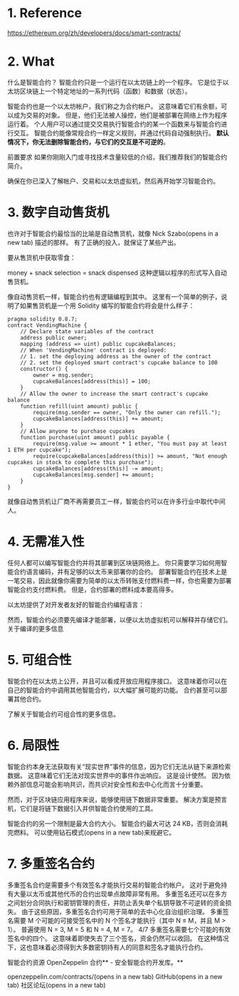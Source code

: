 # 1. Reference
https://ethereum.org/zh/developers/docs/smart-contracts/


# 2. What
什么是智能合约？
智能合约只是一个运行在以太坊链上的一个程序。 它是位于以太坊区块链上一个特定地址的一系列代码（函数）和数据（状态）。

智能合约也是一个以太坊帐户，我们称之为合约帐户。 这意味着它们有余额，可以成为交易的对象。 但是，他们无法被人操控，他们是被部署在网络上作为程序运行着。 个人用户可以通过提交交易执行智能合约的某一个函数来与智能合约进行交互。 智能合约能像常规合约一样定义规则，并通过代码自动强制执行。 **默认情况下，你无法删除智能合约，与它们的交互是不可逆的**。

前置要求
如果你刚刚入门或寻找技术含量较低的介绍，我们推荐我们的智能合约简介。

确保在你已深入了解帐户、交易和以太坊虚拟机，然后再开始学习智能合约。


# 3. 数字自动售货机
也许对于智能合约最恰当的比喻是自动售货机，就像 Nick Szabo(opens in a new tab) 描述的那样。 有了正确的投入，就保证了某些产出。

要从售货机中获取零食：

money + snack selection = snack dispensed
这种逻辑以程序的形式写入自动售货机。

像自动售货机一样，智能合约也有逻辑编程到其中。 这里有一个简单的例子，说明了如果售货机是一个用 Solidity 编写的智能合约将会是什么样子：


```
pragma solidity 0.8.7;
contract VendingMachine {
    // Declare state variables of the contract
    address public owner;
    mapping (address => uint) public cupcakeBalances;
    // When 'VendingMachine' contract is deployed:
    // 1. set the deploying address as the owner of the contract
    // 2. set the deployed smart contract's cupcake balance to 100
    constructor() {
        owner = msg.sender;
        cupcakeBalances[address(this)] = 100;
    }
    // Allow the owner to increase the smart contract's cupcake balance
    function refill(uint amount) public {
        require(msg.sender == owner, "Only the owner can refill.");
        cupcakeBalances[address(this)] += amount;
    }
    // Allow anyone to purchase cupcakes
    function purchase(uint amount) public payable {
        require(msg.value >= amount * 1 ether, "You must pay at least 1 ETH per cupcake");
        require(cupcakeBalances[address(this)] >= amount, "Not enough cupcakes in stock to complete this purchase");
        cupcakeBalances[address(this)] -= amount;
        cupcakeBalances[msg.sender] += amount;
    }
}

```

就像自动售货机让厂商不再需要员工一样，智能合约可以在许多行业中取代中间人。


# 4. 无需准入性
任何人都可以编写智能合约并将其部署到区块链网络上。 你只需要学习如何用智能合约语言编码，并有足够的以太币来部署你的合约。 部署智能合约在技术上是一笔交易，因此就像你需要为简单的以太币转账支付燃料费一样，你也需要为部署智能合约支付燃料费。 但是，合约部署的燃料成本要高得多。

以太坊提供了对开发者友好的智能合约编程语言：

然而，智能合约必须要先编译才能部署，以便以太坊虚拟机可以解释并存储它们。 关于编译的更多信息


# 5. 可组合性
智能合约在以太坊上公开，并且可以看成开放应用程序接口。 这意味着你可以在自己的智能合约中调用其他智能合约，以大幅扩展可能的功能。 合约甚至可以部署其他合约。

了解关于智能合约可组合性的更多信息。


# 6. 局限性
智能合约本身无法获取有关“现实世界”事件的信息，因为它们无法从链下来源检索数据。 这意味着它们无法对现实世界中的事件作出响应。 这是设计使然。 因为依赖外部信息可能会影响共识，而共识对安全性和去中心化而言十分重要。

然而，对于区块链应用程序来说，能够使用链下数据非常重要。 解决方案是预言机，它们是将链下数据引入并供智能合约使用的工具。

智能合约的另一个限制是最大合约大小。 智能合约最大可达 24 KB，否则会消耗完燃料。 可以使用钻石模式(opens in a new tab)来规避它。


# 7. 多重签名合约
多重签名合约是需要多个有效签名才能执行交易的智能合约帐户。 这对于避免持有大量以太币或其他代币的合约出现单点故障非常有用。 多重签名还可以在多方之间划分合同执行和密钥管理的责任，并防止丢失单个私钥导致不可逆转的资金损失。 由于这些原因，多重签名合约可用于简单的去中心化自治组织治理。 多重签名需要 M 个可能的可接受签名中的 N 个签名才能执行（其中 N ≤ M，并且 M > 1）。 普遍使用 N = 3, M = 5 和 N = 4, M = 7。 4/7 多重签名需要七个可能的有效签名中的四个。 这意味着即使失去了三个签名，资金仍然可以收回。 在这种情况下，这也意味着必须得到大多数密钥持有人的同意和签名才能执行合约。

智能合约资源
OpenZeppelin 合约** - 安全智能合约开发库。**

openzeppelin.com/contracts/(opens in a new tab)
GitHub(opens in a new tab)
社区论坛(opens in a new tab)
